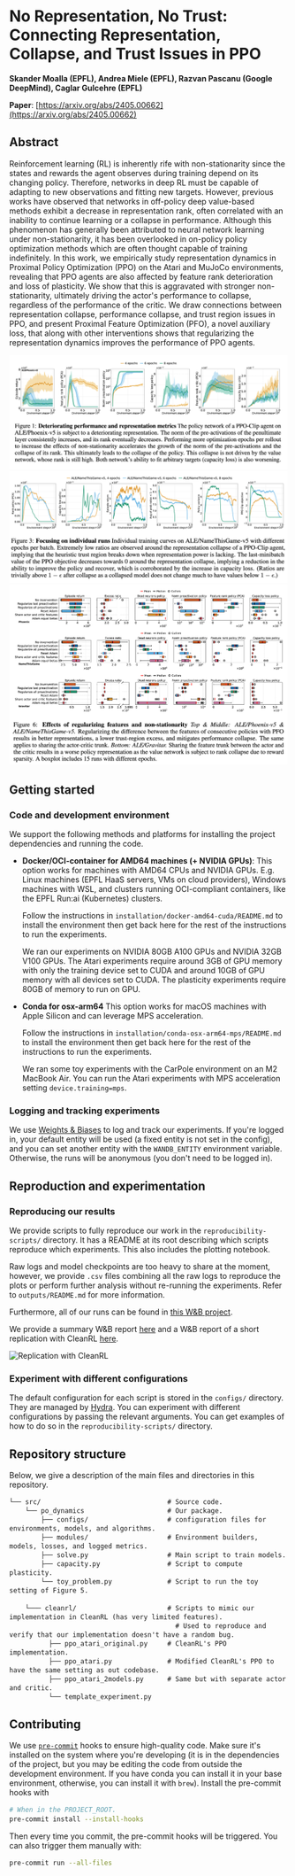 # No Representation, No Trust: Connecting Representation, Collapse, and Trust Issues in PPO

**Skander Moalla (EPFL), Andrea Miele (EPFL), Razvan Pascanu (Google DeepMind), Caglar Gulcehre (EPFL)**

**Paper**: [https://arxiv.org/abs/2405.00662](https://arxiv.org/abs/2405.00662)

## Abstract

Reinforcement learning (RL) is inherently rife with non-stationarity since the states and rewards the agent observes during training depend on its changing policy.
Therefore, networks in deep RL must be capable of adapting to new observations and fitting new targets.
However, previous works have observed that networks in off-policy deep value-based methods exhibit a decrease in representation rank, often correlated with an inability to continue learning or a collapse in performance.
Although this phenomenon has generally been attributed to neural network learning under non-stationarity, it has been overlooked in on-policy policy optimization methods which are often thought capable of training indefinitely.
In this work, we empirically study representation dynamics in Proximal Policy Optimization (PPO) on the Atari and MuJoCo environments, revealing that PPO agents are also affected by feature rank deterioration and loss of plasticity.
We show that this is aggravated with stronger non-stationarity, ultimately driving the actor's performance to collapse, regardless of the performance of the critic.
We draw connections between representation collapse, performance collapse, and trust region issues in PPO, and present Proximal Feature Optimization (PFO), a novel auxiliary loss, that along with other interventions shows that regularizing the representation dynamics improves the performance of PPO agents.

![](outputs/github-figures/figure-1.png "Figure 1")
![](outputs/github-figures/figure-3.png "Figure 3")
![](outputs/github-figures/figure-6.png "Figure 6")

## Getting started

### Code and development environment

We support the following methods and platforms for installing the project dependencies and running the code.

- **Docker/OCI-container for AMD64 machines (+ NVIDIA GPUs)**:
  This option works for machines with AMD64 CPUs and NVIDIA GPUs.
  E.g. Linux machines (EPFL HaaS servers, VMs on cloud providers),
  Windows machines with WSL, and clusters running OCI-compliant containers,
  like the EPFL Run:ai (Kubernetes) clusters.

  Follow the instructions in `installation/docker-amd64-cuda/README.md` to install the environment
  then get back here for the rest of the instructions to run the experiments.

  We ran our experiments on NVIDIA 80GB A100 GPUs and NVIDIA 32GB V100 GPUs.
  The Atari experiments require around 3GB of GPU memory with only the training device set to CUDA
  and around 10GB of GPU memory with all devices set to CUDA.
  The plasticity experiments require 80GB of memory to run on GPU.

- **Conda for osx-arm64**
  This option works for macOS machines with Apple Silicon and can leverage MPS acceleration.

  Follow the instructions in `installation/conda-osx-arm64-mps/README.md` to install the environment
  then get back here for the rest of the instructions to run the experiments.

  We ran some toy experiments with the CarPole environment on an M2 MacBook Air.
  You can run the Atari experiments with MPS acceleration setting `device.training=mps`.


### Logging and tracking experiments

We use [Weights & Biases](https://wandb.ai/site) to log and track our experiments.
If you're logged in, your default entity will be used (a fixed entity is not set in the config),
and you can set another entity with the `WANDB_ENTITY` environment variable.
Otherwise, the runs will be anonymous (you don't need to be logged in).

## Reproduction and experimentation

### Reproducing our results

We provide scripts to fully reproduce our work in the `reproducibility-scripts/` directory.
It has a README at its root describing which scripts reproduce which experiments.
This also includes the plotting notebook.

Raw logs and model checkpoints are too heavy to share at the moment,
however, we provide `.csv` files combining all the raw logs to reproduce the plots or perform further analysis
without re-running the experiments.
Refer to `outputs/README.md` for more information.

Furthermore, all of our runs can be found in [this W&B project](https://wandb.ai/lawmen-05-shark/no-representation-no-trust/).

We provide a summary W&B report [here](https://api.wandb.ai/links/lawmen-05-shark/70cat8oq)
and a W&B report of a short replication with CleanRL [here](https://api.wandb.ai/links/lawmen-05-shark/m3yly6mw).

![](outputs/github-figures/replication.png "Replication with CleanRL")

### Experiment with different configurations

The default configuration for each script is stored in the `configs/` directory.
They are managed by [Hydra](https://hydra.cc/docs/intro/).
You can experiment with different configurations by passing the relevant arguments.
You can get examples of how to do so in the `reproducibility-scripts/` directory.

## Repository structure

Below, we give a description of the main files and directories in this repository.

```
└── src/                                # Source code.
    └── po_dynamics                     # Our package.
        ├── configs/                    # configuration files for environments, models, and algorithms.
        ├── modules/                    # Environment builders, models, losses, and logged metrics.
        ├── solve.py                    # Main script to train models.
        ├── capacity.py                 # Script to compute plasticity.
        └── toy_problem.py              # Script to run the toy setting of Figure 5.

    └─── cleanrl/                       # Scripts to mimic our implementation in CleanRL (has very limited features).
                                          # Used to reproduce and verify that our implementation doesn't have a random bug.
          ├── ppo_atari_original.py     # CleanRL's PPO implementation.
          ├── ppo_atari.py              # Modified CleanRL's PPO to have the same setting as out codebase.
          ├── ppo_atari_2models.py      # Same but with separate actor and critic.
          └── template_experiment.py

```

## Contributing

We use [`pre-commit`](https://pre-commit.com) hooks to ensure high-quality code.
Make sure it's installed on the system where you're developing
(it is in the dependencies of the project, but you may be editing the code from outside the development environment.
If you have conda you can install it in your base environment, otherwise, you can install it with `brew`).
Install the pre-commit hooks with

```bash
# When in the PROJECT_ROOT.
pre-commit install --install-hooks
```

Then every time you commit, the pre-commit hooks will be triggered.
You can also trigger them manually with:

```bash
pre-commit run --all-files
```
